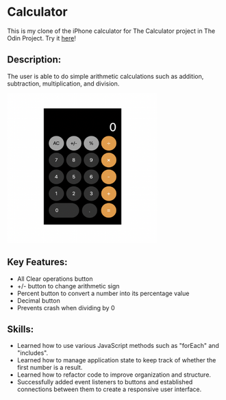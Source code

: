 # Calculator

This is my clone of the iPhone calculator for The Calculator project in The Odin Project. Try it [here](https://giabui.github.io/calculator/)!

## Description:

The user is able to do simple arithmetic calculations such as addition, subtraction, multiplication, and division.

<img src="./calculator.png" alt="calculator image" width="350" height="350">

## Key Features:

* All Clear operations button
* +/- button to change arithmetic sign
* Percent button to convert a number into its percentage value
* Decimal button
* Prevents crash when dividing by 0

## Skills:

* Learned how to use various JavaScript methods such as "forEach" and "includes".
* Learned how to manage application state to keep track of whether the first number is a result.
* Learned how to refactor code to improve organization and structure.
* Successfully added event listeners to buttons and established connections between them to create a responsive user interface.

